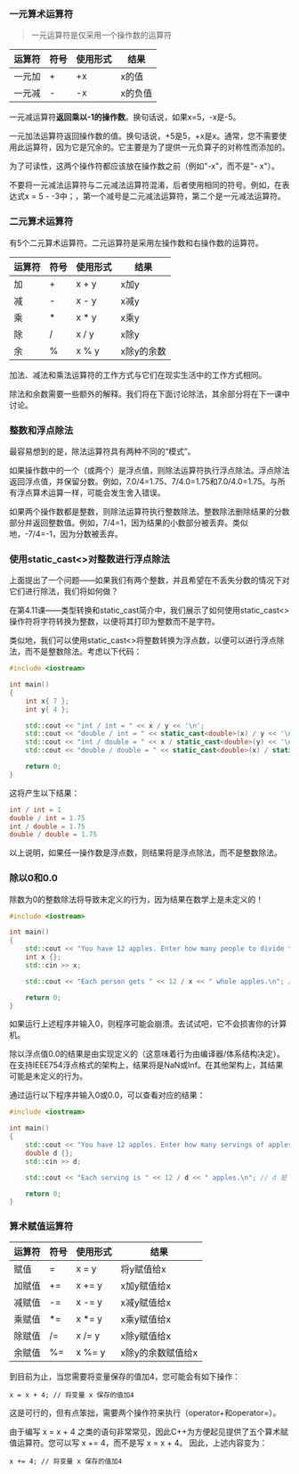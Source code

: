 ### 一元算术运算符
>一元运算符是仅采用一个操作数的运算符

| 运算符 | 符号  | 使用形式 | 结果   |
| --- | --- | ---- | ---- |
| 一元加 | +   | +x   | x的值  |
| 一元减 | -   | -x   | x的负值 |
一元减运算符**返回乘以-1的操作数**。换句话说，如果x=5，-x是-5。

一元加法运算符返回操作数的值。换句话说，+5是5，+x是x。通常，您不需要使用此运算符，因为它是冗余的。它主要是为了提供一元负算子的对称性而添加的。

为了可读性，这两个操作符都应该放在操作数之前（例如"-x"，而不是"- x"）。

不要将一元减法运算符与二元减法运算符混淆，后者使用相同的符号。例如，在表达式x = 5 - -3中；，第一个减号是二元减法运算符，第二个是一元减法运算符。

### 二元算术运算符
有5个二元算术运算符。二元运算符是采用左操作数和右操作数的运算符。

|运算符|符号|使用形式|结果|
|---|---|---|---|
|加|+|x + y|x加y|
|减|-|x - y|x减y|
|乘|*|x * y|x乘y|
|除|/|x / y|x除y|
|余|%|x % y|x除y的余数|

加法、减法和乘法运算符的工作方式与它们在现实生活中的工作方式相同。

除法和余数需要一些额外的解释。我们将在下面讨论除法，其余部分将在下一课中讨论。

### 整数和浮点除法

最容易想到的是，除法运算符具有两种不同的“模式”。

如果操作数中的一个（或两个）是浮点值，则除法运算符执行浮点除法。浮点除法返回浮点值，并保留分数。例如，7.0/4=1.75、7/4.0=1.75和7.0/4.0=1.75。与所有浮点算术运算一样，可能会发生舍入错误。

如果两个操作数都是整数，则除法运算符执行整数除法。整数除法删除结果的分数部分并返回整数值。例如，7/4=1，因为结果的小数部分被丢弃。类似地，-7/4=-1，因为分数被丢弃。

### 使用static_cast<>对整数进行浮点除法
上面提出了一个问题——如果我们有两个整数，并且希望在不丢失分数的情况下对它们进行除法，我们将如何做？

在第4.11课——类型转换和static_cast简介中，我们展示了如何使用static_cast<>操作符将字符转换为整数，以便将其打印为整数而不是字符。

类似地，我们可以使用static_cast<>将整数转换为浮点数，以便可以进行浮点除法，而不是整数除法。考虑以下代码：

```C++
#include <iostream>

int main()
{
    int x{ 7 };
    int y{ 4 };

    std::cout << "int / int = " << x / y << '\n';
    std::cout << "double / int = " << static_cast<double>(x) / y << '\n';
    std::cout << "int / double = " << x / static_cast<double>(y) << '\n';
    std::cout << "double / double = " << static_cast<double>(x) / static_cast<double>(y) << '\n';

    return 0;
}
```

这将产生以下结果：
```C++
int / int = 1
double / int = 1.75
int / double = 1.75
double / double = 1.75
```
以上说明，如果任一操作数是浮点数，则结果将是浮点除法，而不是整数除法。
### 除以0和0.0

除数为0的整数除法将导致未定义的行为，因为结果在数学上是未定义的！
```C++
#include <iostream>

int main()
{
	std::cout << "You have 12 apples. Enter how many people to divide them between: ";
	int x {};
	std::cin >> x;

	std::cout << "Each person gets " << 12 / x << " whole apples.\n"; // 12 and x 是 int, 所以这是整数除法

	return 0;
}
```

如果运行上述程序并输入0，则程序可能会崩溃。去试试吧，它不会损害你的计算机。

除以浮点值0.0的结果是由实现定义的（这意味着行为由编译器/体系结构决定）。在支持IEEE754浮点格式的架构上，结果将是NaN或Inf。在其他架构上，其结果可能是未定义的行为。

通过运行以下程序并输入0或0.0，可以查看对应的结果：
```c++
#include <iostream>

int main()
{
	std::cout << "You have 12 apples. Enter how many servings of apples you want: ";
	double d {};
	std::cin >> d;

	std::cout << "Each serving is " << 12 / d << " apples.\n"; // d 是 double, 所以这是浮点数除法

	return 0;
}
```
### 算术赋值运算符
| 运算符 | 符号  | 使用形式   | 结果         |
| --- | --- | ------ | ---------- |
| 赋值  | =   | x = y  | 将y赋值给x     |
| 加赋值 | +=  | x += y | x加y赋值给x    |
| 减赋值 | -=  | x -= y | x减y赋值给x    |
| 乘赋值 | *=  | x *= y | x乘y赋值给x    |
| 除赋值 | /=  | x /= y | x除y赋值给x    |
| 余赋值 | %=  | x %= y | x除y的余数赋值给x |

到目前为止，当您需要将变量保存的值加4，您可能会有如下操作：
```
x = x + 4; // 将变量 x 保存的值加4
```
这是可行的，但有点笨拙，需要两个操作符来执行（operator+和operator=）。

由于编写 x = x + 4 之类的语句非常常见，因此C++为方便起见提供了五个算术赋值运算符。您可以写 x += 4，而不是写 x = x + 4。
因此，上述内容变为：

```
x += 4; // 将变量 x 保存的值加4
```